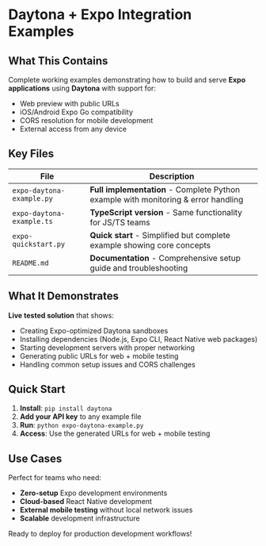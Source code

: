 # Daytona + Expo Integration Examples

## What This Contains

Complete working examples demonstrating how to build and serve **Expo applications** using **Daytona** with support for:
- Web preview with public URLs
- iOS/Android Expo Go compatibility  
- CORS resolution for mobile development
- External access from any device

## Key Files

| File | Description |
|------|-------------|
| `expo-daytona-example.py` | **Full implementation** - Complete Python example with monitoring & error handling |
| `expo-daytona-example.ts` | **TypeScript version** - Same functionality for JS/TS teams |
| `expo-quickstart.py` | **Quick start** - Simplified but complete example showing core concepts |
| `README.md` | **Documentation** - Comprehensive setup guide and troubleshooting |

## What It Demonstrates

**Live tested solution** that shows:
- Creating Expo-optimized Daytona sandboxes
- Installing dependencies (Node.js, Expo CLI, React Native web packages)
- Starting development servers with proper networking
- Generating public URLs for web + mobile testing
- Handling common setup issues and CORS challenges

## Quick Start

1. **Install**: `pip install daytona` 
2. **Add your API key** to any example file
3. **Run**: `python expo-daytona-example.py`
4. **Access**: Use the generated URLs for web + mobile testing

## Use Cases

Perfect for teams who need:
- **Zero-setup** Expo development environments
- **Cloud-based** React Native development  
- **External mobile testing** without local network issues
- **Scalable** development infrastructure

Ready to deploy for production development workflows! 